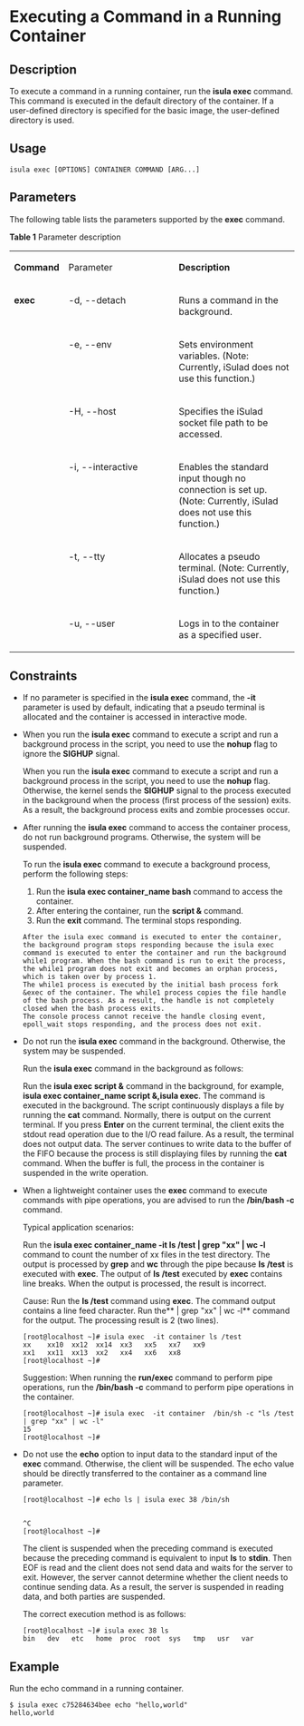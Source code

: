 # Executing a Command in a Running Container<a name="EN-US_TOPIC_0184808061"></a>

## Description<a name="en-us_topic_0183292669_section13350115135310"></a>

To execute a command in a running container, run the  **isula exec**  command. This command is executed in the default directory of the container. If a user-defined directory is specified for the basic image, the user-defined directory is used.

## **Usage**<a name="en-us_topic_0183292669_section188811239165314"></a>

```
isula exec [OPTIONS] CONTAINER COMMAND [ARG...]
```

## Parameters<a name="en-us_topic_0183292669_section4322824135919"></a>

The following table lists the parameters supported by the  **exec**  command.

**Table  1**  Parameter description

<a name="en-us_topic_0183292669_table123271972373"></a>
<table><tbody><tr id="en-us_topic_0183292669_row11911910193715"><td class="cellrowborder" valign="top" width="17.333333333333336%"><p id="en-us_topic_0183292669_p1599121519378"><a name="en-us_topic_0183292669_p1599121519378"></a><a name="en-us_topic_0183292669_p1599121519378"></a><strong id="en-us_topic_0183292669_b129918157370"><a name="en-us_topic_0183292669_b129918157370"></a><a name="en-us_topic_0183292669_b129918157370"></a>Command</strong></p>
</td>
<td class="cellrowborder" valign="top" width="39.57575757575758%"><p id="en-us_topic_0183292669_p129921517375"><a name="en-us_topic_0183292669_p129921517375"></a><a name="en-us_topic_0183292669_p129921517375"></a>Parameter</p>
</td>
<td class="cellrowborder" valign="top" width="43.09090909090909%"><p id="en-us_topic_0183292669_p159941513375"><a name="en-us_topic_0183292669_p159941513375"></a><a name="en-us_topic_0183292669_p159941513375"></a><strong id="en-us_topic_0183292669_b699131593718"><a name="en-us_topic_0183292669_b699131593718"></a><a name="en-us_topic_0183292669_b699131593718"></a>Description</strong></p>
</td>
</tr>
<tr id="en-us_topic_0183292669_row27694315596"><td class="cellrowborder" rowspan="6" valign="top" width="17.333333333333336%"><p id="en-us_topic_0183292669_p059393215315"><a name="en-us_topic_0183292669_p059393215315"></a><a name="en-us_topic_0183292669_p059393215315"></a><strong id="en-us_topic_0183292669_b1060012451269"><a name="en-us_topic_0183292669_b1060012451269"></a><a name="en-us_topic_0183292669_b1060012451269"></a>exec</strong></p>
<p id="en-us_topic_0183292669_p17332618610"><a name="en-us_topic_0183292669_p17332618610"></a><a name="en-us_topic_0183292669_p17332618610"></a>&nbsp;&nbsp;</p>
</td>
<td class="cellrowborder" valign="top" width="39.57575757575758%"><p id="en-us_topic_0183292669_p176843115914"><a name="en-us_topic_0183292669_p176843115914"></a><a name="en-us_topic_0183292669_p176843115914"></a>-d, --detach</p>
</td>
<td class="cellrowborder" valign="top" width="43.09090909090909%"><p id="en-us_topic_0183292669_p166861121233"><a name="en-us_topic_0183292669_p166861121233"></a><a name="en-us_topic_0183292669_p166861121233"></a>Runs a command in the background.</p>
</td>
</tr>
<tr id="en-us_topic_0183292669_row144815810419"><td class="cellrowborder" valign="top"><p id="en-us_topic_0183292669_p248105814415"><a name="en-us_topic_0183292669_p248105814415"></a><a name="en-us_topic_0183292669_p248105814415"></a>-e, --env</p>
</td>
<td class="cellrowborder" valign="top"><p id="en-us_topic_0183292669_p1240225963710"><a name="en-us_topic_0183292669_p1240225963710"></a><a name="en-us_topic_0183292669_p1240225963710"></a>Sets environment variables. (Note: Currently, iSulad does not use this function.)</p>
</td>
</tr>
<tr id="en-us_topic_0183292669_row225582276"><td class="cellrowborder" valign="top"><p id="en-us_topic_0183292669_p16101657289"><a name="en-us_topic_0183292669_p16101657289"></a><a name="en-us_topic_0183292669_p16101657289"></a>-H, --host</p>
</td>
<td class="cellrowborder" valign="top"><p id="en-us_topic_0183292669_p10104456281"><a name="en-us_topic_0183292669_p10104456281"></a><a name="en-us_topic_0183292669_p10104456281"></a>Specifies the iSulad socket file path to be accessed.</p>
</td>
</tr>
<tr id="en-us_topic_0183292669_row185407613516"><td class="cellrowborder" valign="top"><p id="en-us_topic_0183292669_p115401661558"><a name="en-us_topic_0183292669_p115401661558"></a><a name="en-us_topic_0183292669_p115401661558"></a>-i, --interactive</p>
</td>
<td class="cellrowborder" valign="top"><p id="en-us_topic_0183292669_p4818143019389"><a name="en-us_topic_0183292669_p4818143019389"></a><a name="en-us_topic_0183292669_p4818143019389"></a>Enables the standard input though no connection is set up. (Note: Currently, iSulad does not use this function.)</p>
</td>
</tr>
<tr id="en-us_topic_0183292669_row2054016654"><td class="cellrowborder" valign="top"><p id="en-us_topic_0183292669_p65401663515"><a name="en-us_topic_0183292669_p65401663515"></a><a name="en-us_topic_0183292669_p65401663515"></a>-t, --tty</p>
</td>
<td class="cellrowborder" valign="top"><p id="en-us_topic_0183292669_p1783413176392"><a name="en-us_topic_0183292669_p1783413176392"></a><a name="en-us_topic_0183292669_p1783413176392"></a>Allocates a pseudo terminal. (Note: Currently, iSulad does not use this function.)</p>
</td>
</tr>
<tr id="en-us_topic_0183292669_row3321661767"><td class="cellrowborder" valign="top"><p id="en-us_topic_0183292669_p18331961361"><a name="en-us_topic_0183292669_p18331961361"></a><a name="en-us_topic_0183292669_p18331961361"></a>-u, --user</p>
</td>
<td class="cellrowborder" valign="top"><p id="en-us_topic_0183292669_p93326361"><a name="en-us_topic_0183292669_p93326361"></a><a name="en-us_topic_0183292669_p93326361"></a>Logs in to the container as a specified user.</p>
</td>
</tr>
</tbody>
</table>

## Constraints<a name="en-us_topic_0183292669_section18811125219118"></a>

-   If no parameter is specified in the  **isula exec**  command, the  **-it**  parameter is used by default, indicating that a pseudo terminal is allocated and the container is accessed in interactive mode.
-   When you run the  **isula exec**  command to execute a script and run a background process in the script, you need to use the  **nohup**  flag to ignore the  **SIGHUP**  signal.

    When you run the  **isula exec**  command to execute a script and run a background process in the script, you need to use the  **nohup**  flag. Otherwise, the kernel sends the  **SIGHUP**  signal to the process executed in the background when the process \(first process of the session\) exits. As a result, the background process exits and zombie processes occur.

-   After running the  **isula exec**  command to access the container process, do not run background programs. Otherwise, the system will be suspended.

    To run the  **isula exec**  command to execute a background process, perform the following steps:

    1.  Run the  **isula exec container\_name bash**  command to access the container.
    2.  After entering the container, run the  **script &**  command.
    3.  Run the  **exit**  command. The terminal stops responding.

    ```
    After the isula exec command is executed to enter the container, the background program stops responding because the isula exec command is executed to enter the container and run the background while1 program. When the bash command is run to exit the process, the while1 program does not exit and becomes an orphan process, which is taken over by process 1.
    The while1 process is executed by the initial bash process fork &exec of the container. The while1 process copies the file handle of the bash process. As a result, the handle is not completely closed when the bash process exits.
    The console process cannot receive the handle closing event, epoll_wait stops responding, and the process does not exit.
    ```

-   Do not run the  **isula exec**  command in the background. Otherwise, the system may be suspended.

    Run the  **isula exec**  command in the background as follows:

    Run the  **isula exec script &**  command in the background, for example,  **isula exec container\_name script &,isula exec**. The command is executed in the background. The script continuously displays a file by running the  **cat**  command. Normally, there is output on the current terminal. If you press  **Enter**  on the current terminal, the client exits the stdout read operation due to the I/O read failure. As a result, the terminal does not output data. The server continues to write data to the buffer of the FIFO because the process is still displaying files by running the  **cat**  command. When the buffer is full, the process in the container is suspended in the write operation.

-   When a lightweight container uses the  **exec**  command to execute commands with pipe operations, you are advised to run the  **/bin/bash -c**  command.

    Typical application scenarios:

    Run the  **isula exec container\_name -it ls /test | grep "xx" | wc -l**  command to count the number of xx files in the test directory. The output is processed by  **grep**  and  **wc**  through the pipe because  **ls /test**  is executed with  **exec**. The output of  **ls /test**  executed by  **exec**  contains line breaks. When the output is processed, the result is incorrect.

    Cause: Run the  **ls /test**  command using  **exec**. The command output contains a line feed character. Run the** | grep "xx" | wc -l**  command for the output. The processing result is 2 \(two lines\).

    ```
    [root@localhost ~]# isula exec  -it container ls /test
    xx    xx10  xx12  xx14  xx3   xx5   xx7   xx9
    xx1   xx11  xx13  xx2   xx4   xx6   xx8
    [root@localhost ~]#
    ```

    Suggestion: When running the  **run/exec**  command to perform pipe operations, run the  **/bin/bash -c**  command to perform pipe operations in the container.

    ```
    [root@localhost ~]# isula exec  -it container  /bin/sh -c "ls /test | grep "xx" | wc -l"
    15
    [root@localhost ~]#
    ```

-   Do not use the  **echo**  option to input data to the standard input of the  **exec**  command. Otherwise, the client will be suspended. The echo value should be directly transferred to the container as a command line parameter.

    ```
    [root@localhost ~]# echo ls | isula exec 38 /bin/sh
    
    
    ^C
    [root@localhost ~]# 
    ```

    The client is suspended when the preceding command is executed because the preceding command is equivalent to input  **ls**  to  **stdin**. Then EOF is read and the client does not send data and waits for the server to exit. However, the server cannot determine whether the client needs to continue sending data. As a result, the server is suspended in reading data, and both parties are suspended.

    The correct execution method is as follows:

    ```
    [root@localhost ~]# isula exec 38 ls
    bin   dev   etc   home  proc  root  sys   tmp   usr   var
    ```


## Example<a name="en-us_topic_0183292669_section1734193235916"></a>

Run the echo command in a running container.

```
$ isula exec c75284634bee echo "hello,world"
hello,world
```


